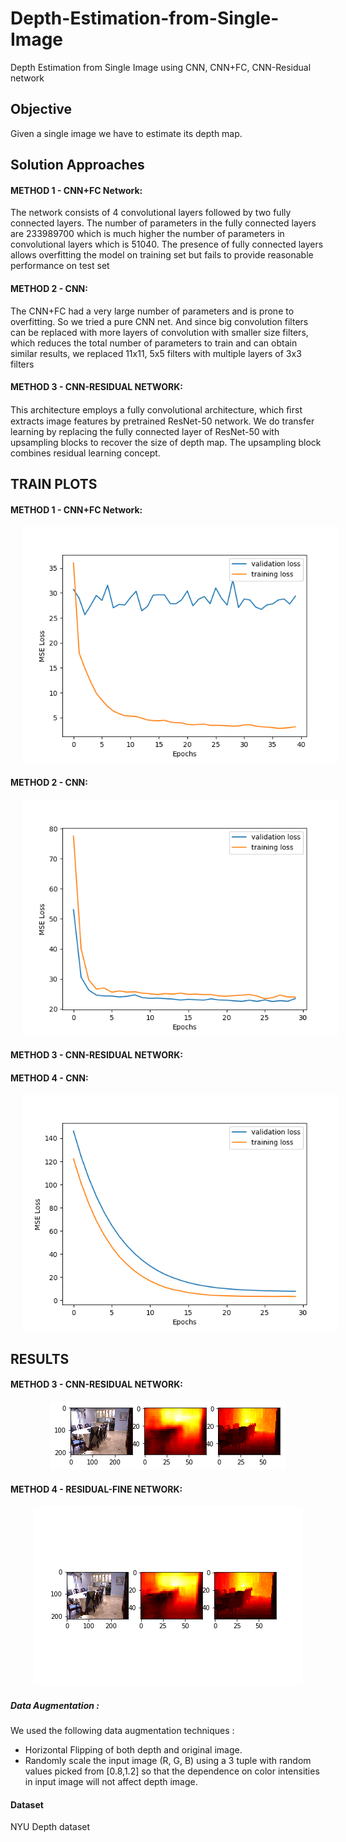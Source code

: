 # Depth-Estimation-from-Single-Image
Depth Estimation from Single Image using CNN, CNN+FC, CNN-Residual network

## Objective
Given a single image we have to estimate its depth map.

## Solution Approaches
#### METHOD 1  -  CNN+FC Network:
The network consists of 4 convolutional layers followed by two fully connected layers. The number of parameters in the fully connected layers are 233989700 which is much higher the number of parameters in convolutional layers which is 51040. The presence of fully connected layers allows overfitting the model on training set but fails to provide reasonable performance on test set 

#### METHOD 2  -  CNN:
The CNN+FC had  a very large number of parameters and is prone to overfitting. So we tried a pure CNN net. And since big convolution filters can be replaced with more layers of convolution with smaller size filters, which reduces the total number of parameters to train and can obtain similar results, we replaced 11x11, 5x5 filters with multiple layers of 3x3 filters

#### METHOD 3 - CNN-RESIDUAL NETWORK:
This architecture employs a fully convolutional architecture, which ﬁrst extracts image features by pretrained ResNet-50 network. We do transfer learning by replacing the fully connected layer of ResNet-50 with upsampling blocks to recover the size of depth map. The upsampling block combines residual learning concept.

## TRAIN PLOTS
#### METHOD 1  -  CNN+FC Network:
<p align='center'>
<img src='./outputs/plot1.png'/ hspace="20">  
</p>

#### METHOD 2  -  CNN:
<p align='center'>
<img src='./outputs/plot2.png'/ hspace="20">  
</p>

#### METHOD 3 - CNN-RESIDUAL NETWORK:

#### METHOD 4  -  CNN:
<p align='center'>
<img src='./outputs/plot4.png'/ hspace="20">  
</p>

## RESULTS
#### METHOD 3 - CNN-RESIDUAL NETWORK:
<p align='center'>
<img src='./outputs/im1_mod3.png'/ hspace="20">  
</p>

#### METHOD 4 - RESIDUAL-FINE NETWORK:
<p align='center'>
<img src='./outputs/im1_mod4.png'/ hspace="20">  
</p>

##### Data Augmentation : 
We used the following data augmentation techniques : 
* Horizontal Flipping of both depth and original image.
* Randomly scale the input image (R, G, B) using a 3 tuple with random values picked from [0.8,1.2] so that the dependence on color intensities    in input image will not affect depth image.

#### Dataset
NYU Depth dataset

